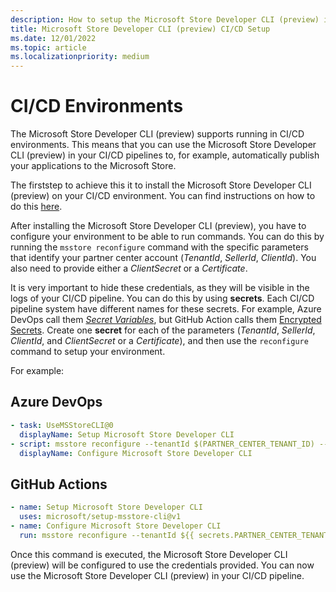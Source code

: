 ```yaml
---
description: How to setup the Microsoft Store Developer CLI (preview) in CI/CD environments.
title: Microsoft Store Developer CLI (preview) CI/CD Setup
ms.date: 12/01/2022
ms.topic: article
ms.localizationpriority: medium
---
```


# CI/CD Environments

The Microsoft Store Developer CLI (preview) supports running in CI/CD environments. This means that you can use the Microsoft Store Developer CLI (preview) in your CI/CD pipelines to, for example, automatically publish your applications to the Microsoft Store.

The firststep to achieve this it to install the Microsoft Store Developer CLI (preview) on your CI/CD environment. You can find instructions on how to do this [here](install.md).

After installing the Microsoft Store Developer CLI (preview), you have to configure your environment to be able to run commands. You can do this by running the `msstore reconfigure` command with the specific parameters that identify your partner center account (_TenantId_, _SellerId_, _ClientId_). You also need to provide either a _ClientSecret_ or a _Certificate_.

It is very important to hide these credentials, as they will be visible in the logs of your CI/CD pipeline. You can do this by using **secrets**. Each CI/CD pipeline system have different names for these secrets. For example, Azure DevOps call them [_Secret Variables_](/azure/devops/pipelines/process/set-secret-variables), but GitHub Action calls them [Encrypted Secrets](https://docs.github.com/actions/security-guides/encrypted-secrets). Create one **secret** for each of the parameters (_TenantId_, _SellerId_, _ClientId_, and _ClientSecret_ or a _Certificate_), and then use the `reconfigure` command to setup your environment.

For example:

## Azure DevOps

```yaml
- task: UseMSStoreCLI@0
  displayName: Setup Microsoft Store Developer CLI
- script: msstore reconfigure --tenantId $(PARTNER_CENTER_TENANT_ID) --sellerId $(PARTNER_CENTER_SELLER_ID) --clientId $(PARTNER_CENTER_CLIENT_ID) --clientSecret $(PARTNER_CENTER_CLIENT_SECRET)
  displayName: Configure Microsoft Store Developer CLI
```

## GitHub Actions

```yaml
- name: Setup Microsoft Store Developer CLI
  uses: microsoft/setup-msstore-cli@v1
- name: Configure Microsoft Store Developer CLI
  run: msstore reconfigure --tenantId ${{ secrets.PARTNER_CENTER_TENANT_ID }} --sellerId ${{ secrets.PARTNER_CENTER_SELLER_ID }} --clientId ${{ secrets.PARTNER_CENTER_CLIENT_ID }} --clientSecret ${{ secrets.PARTNER_CENTER_CLIENT_SECRET }}
```

Once this command is executed, the Microsoft Store Developer CLI (preview) will be configured to use the credentials provided. You can now use the Microsoft Store Developer CLI (preview) in your CI/CD pipeline.